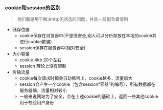 ### cookie和session的区别

> 他们都是用于解决http无状态的问题，并且一般配合着使用

  * 储存位置
    * cookie保存在浏览器中(不是很安全,别人可以分析存放在本地的cookie并进行cookie欺骗)
    * session保存在服务器中(相对安全)
  * 大小容量
    * cookie 4kb 20个左右
    * session 理论上没有限制
  * 传输流量
    * cookie每次请求时都会自动携带上，cookie越多，流量越大
    * session会产生一个cookie（包含session“容器”的编号），所有数据都在服务器端，流量相对较小
    * 一般来说网站为了安全，会在上述cookie的基础上，返回一些其他cookie用于校验用户身份